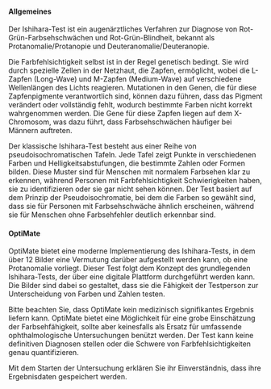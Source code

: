 #### Allgemeines

Der Ishihara-Test ist ein augenärztliches Verfahren zur Diagnose von Rot-Grün-Farbsehschwächen und Rot-Grün-Blindheit, bekannt als Protanomalie/Protanopie und Deuteranomalie/Deuteranopie.

Die Farbfehlsichtigkeit selbst ist in der Regel genetisch bedingt. Sie wird durch spezielle Zellen in der Netzhaut, die Zapfen, ermöglicht, wobei die L-Zapfen (Long-Wave) und M-Zapfen (Medium-Wave) auf verschiedene Wellenlängen des Lichts reagieren. Mutationen in den Genen, die für diese Zapfenpigmente verantwortlich sind, können dazu führen, dass das Pigment verändert oder vollständig fehlt, wodurch bestimmte Farben nicht korrekt wahrgenommen werden. Die Gene für diese Zapfen liegen auf dem X-Chromosom, was dazu führt, dass Farbsehschwächen häufiger bei Männern auftreten.

Der klassische Ishihara-Test besteht aus einer Reihe von pseudoisochromatischen Tafeln. Jede Tafel zeigt Punkte in verschiedenen Farben und Helligkeitsabstufungen, die bestimmte Zahlen oder Formen bilden. Diese Muster sind für Menschen mit normalem Farbsehen klar zu erkennen, während Personen mit Farbfehlsichtigkeit Schwierigkeiten haben, sie zu identifizieren oder sie gar nicht sehen können. Der Test basiert auf dem Prinzip der Pseudoisochromatie, bei dem die Farben so gewählt sind, dass sie für Personen mit Farbsehschwäche ähnlich erscheinen, während sie für Menschen ohne Farbsehfehler deutlich erkennbar sind.

#### OptiMate

OptiMate bietet eine moderne Implementierung des Ishihara-Tests, in dem über 12 Bilder eine Vermutung darüber aufgestellt werden kann, ob eine Protanomalie vorliegt. Dieser Test folgt dem Konzept des grundlegenden Ishihara-Tests, der über eine digitale Plattform durchgeführt werden kann. Die Bilder sind dabei so gestaltet, dass sie die Fähigkeit der Testperson zur Unterscheidung von Farben und Zahlen testen.

Bitte beachten Sie, dass OptiMate kein medizinisch signifikantes Ergebnis liefern kann. OptiMate bietet eine Möglichkeit für eine grobe Einschätzung der Farbsehfähigkeit, sollte aber keinesfalls als Ersatz für umfassende ophthalmologische Untersuchungen benützt werden. Der Test kann keine definitiven Diagnosen stellen oder die Schwere von Farbfehlsichtigkeiten genau quantifizieren.

Mit dem Starten der Untersuchung erklären Sie ihr Einverständnis, dass ihre Ergebnisdaten gespeichert werden.
